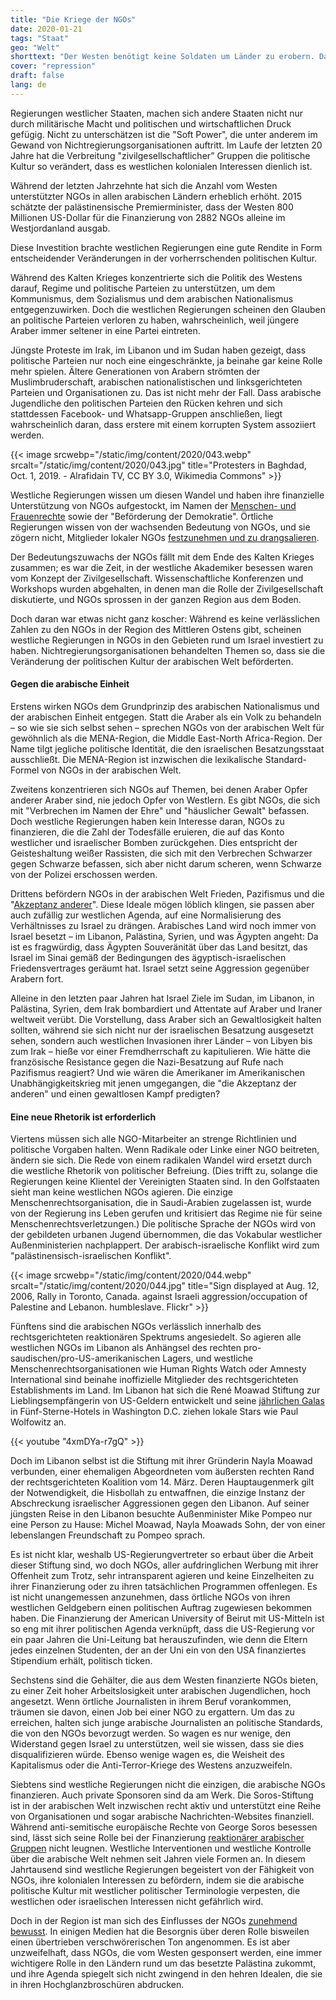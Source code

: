 ```yaml
---
title: "Die Kriege der NGOs"
date: 2020-01-21
tags: "Staat"
geo: "Welt"
shorttext: "Der Westen benötigt keine Soldaten um Länder zu erobern. Dafür hat er seine NGO's die in der Gier nach Geld alles tun was aufgetragen ist."
cover: "repression"
draft: false
lang: de
---
```


Regierungen westlicher Staaten, machen sich andere Staaten nicht nur durch militärische Macht und politischen und wirtschaftlichen Druck gefügig. Nicht zu unterschätzen ist die "Soft Power", die unter anderem im Gewand von Nichtregierungsorganisationen auftritt. Im Laufe der letzten 20 Jahre hat die Verbreitung "zivilgesellschaftlicher” Gruppen die politische Kultur so verändert, dass es westlichen kolonialen Interessen dienlich ist.

Während der letzten Jahrzehnte hat sich die Anzahl vom Westen unterstützter NGOs in allen arabischen Ländern erheblich erhöht. 2015 schätzte der palästinensische Premierminister, dass der Westen 800 Millionen US-Dollar für die Finanzierung von 2882 NGOs alleine im Westjordanland ausgab.

Diese Investition brachte westlichen Regierungen eine gute Rendite in Form entscheidender Veränderungen in der vorherrschenden politischen Kultur.

Während des Kalten Krieges konzentrierte sich die Politik des Westens darauf, Regime und politische Parteien zu unterstützen, um dem Kommunismus, dem Sozialismus und dem arabischen Nationalismus entgegenzuwirken. Doch die westlichen Regierungen scheinen den Glauben an politische Parteien verloren zu haben, wahrscheinlich, weil jüngere Araber immer seltener in eine Partei eintreten.

Jüngste Proteste im Irak, im Libanon und im Sudan haben gezeigt, dass politische Parteien nur noch eine eingeschränkte, ja beinahe gar keine Rolle mehr spielen. Ältere Generationen von Arabern strömten der Muslimbruderschaft, arabischen nationalistischen und linksgerichteten Parteien und Organisationen zu. Das ist nicht mehr der Fall. Dass arabische Jugendliche den politischen Parteien den Rücken kehren und sich stattdessen Facebook- und Whatsapp-Gruppen anschließen, liegt wahrscheinlich daran, dass erstere mit einem korrupten System assoziiert werden.

{{< image srcwebp="/static/img/content/2020/043.webp" srcalt="/static/img/content/2020/043.jpg" title="Protesters in Baghdad, Oct. 1, 2019. - Alrafidain TV, CC BY 3.0, Wikimedia Commons" >}}

Westliche Regierungen wissen um diesen Wandel und haben ihre finanzielle Unterstützung von NGOs aufgestockt, im Namen der [Menschen- und Frauenrechte](/static/downloads/R44233.pdf "U.S. Foreign Assistance to the Middle East: Historical Background, Recent Trends, and the FY2016 Request") sowie der "Beförderung der Demokratie". Örtliche Regierungen wissen von der wachsenden Bedeutung von NGOs, und sie zögern nicht, Mitglieder lokaler NGOs [festzunehmen und zu drangsalieren](https://foreignpolicy.com/2018/06/07/the-real-reason-the-middle-east-hates-ngos/ "The Real Reason the Middle East Hates NGOs").

Der Bedeutungszuwachs der NGOs fällt mit dem Ende des Kalten Krieges zusammen; es war die Zeit, in der westliche Akademiker besessen waren vom Konzept der Zivilgesellschaft. Wissenschaftliche Konferenzen und Workshops wurden abgehalten, in denen man die Rolle der Zivilgesellschaft diskutierte, und NGOs sprossen in der ganzen Region aus dem Boden.

Doch daran war etwas nicht ganz koscher: Während es keine verlässlichen Zahlen zu den NGOs in der Region des Mittleren Ostens gibt, scheinen westliche Regierungen in NGOs in den Gebieten rund um Israel investiert zu haben. Nichtregierungsorganisationen behandelten Themen so, dass sie die Veränderung der politischen Kultur der arabischen Welt beförderten.

#### Gegen die arabische Einheit

Erstens wirken NGOs dem Grundprinzip des arabischen Nationalismus und der arabischen Einheit entgegen. Statt die Araber als ein Volk zu behandeln – so wie sie sich selbst sehen – sprechen NGOs von der arabischen Welt für gewöhnlich als die MENA-Region, die Middle East-North Africa-Region. Der Name tilgt jegliche politische Identität, die den israelischen Besatzungsstaat ausschließt. Die MENA-Region ist inzwischen die lexikalische Standard-Formel von NGOs in der arabischen Welt.

Zweitens konzentrieren sich NGOs auf Themen, bei denen Araber Opfer anderer Araber sind, nie jedoch Opfer von Westlern. Es gibt NGOs, die sich mit "Verbrechen im Namen der Ehre" und "häuslicher Gewalt" befassen. Doch westliche Regierungen haben kein Interesse daran, NGOs zu finanzieren, die die Zahl der Todesfälle eruieren, die auf das Konto westlicher und israelischer Bomben zurückgehen. Dies entspricht der Geisteshaltung weißer Rassisten, die sich mit den Verbrechen Schwarzer gegen Schwarze befassen, sich aber nicht darum scheren, wenn Schwarze von der Polizei erschossen werden.

Drittens befördern NGOs in der arabischen Welt Frieden, Pazifismus und die "[Akzeptanz anderer](https://www.turess.com/alhiwar/10395 "جميعا ضد التطبيع ومع المقاومة")". Diese Ideale mögen löblich klingen, sie passen aber auch zufällig zur westlichen Agenda, auf eine Normalisierung des Verhältnisses zu Israel zu drängen. Arabisches Land wird noch immer von Israel besetzt – im Libanon, Palästina, Syrien, und was Ägypten angeht: Da ist es fragwürdig, dass Ägypten Souveränität über das Land besitzt, das Israel im Sinai gemäß der Bedingungen des ägyptisch-israelischen Friedensvertrages geräumt hat. Israel setzt seine Aggression gegenüber Arabern fort.

Alleine in den letzten paar Jahren hat Israel Ziele im Sudan, im Libanon, in Palästina, Syrien, dem Irak bombardiert und Attentate auf Araber und Iraner weltweit verübt. Die Vorstellung, dass Araber sich an Gewaltlosigkeit halten sollten, während sie sich nicht nur der israelischen Besatzung ausgesetzt sehen, sondern auch westlichen Invasionen ihrer Länder – von Libyen bis zum Irak – hieße vor einer Fremdherrschaft zu kapitulieren. Wie hätte die französische Resistance gegen die Nazi-Besatzung auf Rufe nach Pazifismus reagiert? Und wie wären die Amerikaner im Amerikanischen Unabhängigkeitskrieg mit jenen umgegangen, die "die Akzeptanz der anderen" und einen gewaltlosen Kampf predigten?

#### Eine neue Rhetorik ist erforderlich

Viertens müssen sich alle NGO-Mitarbeiter an strenge Richtlinien und politische Vorgaben halten. Wenn Radikale oder Linke einer NGO beitreten, ändern sie sich. Die Rede von einem radikalen Wandel wird ersetzt durch die westliche Rhetorik von politischer Befreiung. (Dies trifft zu, solange die Regierungen keine Klientel der Vereinigten Staaten sind. In den Golfstaaten sieht man keine westlichen NGOs agieren. Die einzige Menschenrechtsorganisation, die in Saudi-Arabien zugelassen ist, wurde von der Regierung ins Leben gerufen und kritisiert das Regime nie für seine Menschenrechtsverletzungen.) Die politische Sprache der NGOs wird von der gebildeten urbanen Jugend übernommen, die das Vokabular westlicher Außenministerien nachplappert. Der arabisch-israelische Konflikt wird zum "palästinensisch-israelischen Konflikt".

{{< image srcwebp="/static/img/content/2020/044.webp" srcalt="/static/img/content/2020/044.jpg" title="Sign displayed at Aug. 12, 2006, Rally in Toronto, Canada. against Israeli aggression/occupation of Palestine and Lebanon. humbleslave. Flickr" >}}

Fünftens sind die arabischen NGOs verlässlich innerhalb des rechtsgerichteten reaktionären Spektrums angesiedelt. So agieren alle westlichen NGOs im Libanon als Anhängsel des rechten pro-saudischen/pro-US-amerikanischen Lagers, und westliche Menschenrechtsorganisationen wie Human Rights Watch oder Amnesty International sind beinahe inoffizielle Mitglieder des rechtsgerichteten Establishments im Land. Im Libanon hat sich die René Moawad Stiftung zur Lieblingsempfängerin von US-Geldern entwickelt und seine [jährlichen Galas](https://www.lorientlejour.com/article/517800/Social_-_Diner_de_gala_de_la_FRM-USA_a_WashingtonDon_de_deux_millions_de_dollars_d%2527une_ONG_internationale_a_la_Fondation_Rene_Moawad.html "Social - Dîner de gala de la FRM-USA à Washington Don de deux millions de dollars d’une ONG internationale à la Fondation René Moawad") in Fünf-Sterne-Hotels in Washington D.C. ziehen lokale Stars wie Paul Wolfowitz an.

{{< youtube "4xmDYa-r7gQ" >}}

Doch im Libanon selbst ist die Stiftung mit ihrer Gründerin Nayla Moawad verbunden, einer ehemaligen Abgeordneten vom äußersten rechten Rand der rechtsgerichteten Koalition vom 14. März. Deren Hauptaugenmerk gilt der Notwendigkeit, die Hisbollah zu entwaffnen, die einzige Instanz der Abschreckung israelischer Aggressionen gegen den Libanon. Auf seiner jüngsten Reise in den Libanon besuchte Außenminister Mike Pompeo nur eine Person zu Hause: Michel Moawad, Nayla Moawads Sohn, der von einer lebenslangen Freundschaft zu Pompeo sprach.

Es ist nicht klar, weshalb US-Regierungvertreter so erbaut über die Arbeit dieser Stiftung sind, wo doch NGOs, aller aufdringlichen Werbung mit ihrer Offenheit zum Trotz, sehr intransparent agieren und keine Einzelheiten zu ihrer Finanzierung oder zu ihren tatsächlichen Programmen offenlegen. Es ist nicht unangemessen anzunehmen, dass örtliche NGOs von ihren westlichen Geldgebern einen politischen Auftrag zugewiesen bekommen haben. Die Finanzierung der American University of Beirut mit US-Mitteln ist so eng mit ihrer politischen Agenda verknüpft, dass die US-Regierung vor ein paar Jahren die Uni-Leitung bat herauszufinden, wie denn die Eltern jedes einzelnen Studenten, der an der Uni ein von den USA finanziertes Stipendium erhält, politisch ticken.

Sechstens sind die Gehälter, die aus dem Westen finanzierte NGOs bieten, zu einer Zeit hoher Arbeitslosigkeit unter arabischen Jugendlichen, hoch angesetzt. Wenn örtliche Journalisten in ihrem Beruf vorankommen, träumen sie davon, einen Job bei einer NGO zu ergattern. Um das zu erreichen, halten sich junge arabische Journalisten an politische Standards, die von den NGOs bevorzugt werden. So wagen es nur wenige, den Widerstand gegen Israel zu unterstützen, weil sie wissen, dass sie dies disqualifizieren würde. Ebenso wenige wagen es, die Weisheit des Kapitalismus oder die Anti-Terror-Kriege des Westens anzuzweifeln.

Siebtens sind westliche Regierungen nicht die einzigen, die arabische NGOs finanzieren. Auch private Sponsoren sind da am Werk. Die Soros-Stiftung ist in der arabischen Welt inzwischen recht aktiv und unterstützt eine Reihe von Organisationen und sogar arabische Nachrichten-Websites finanziell. Während anti-semitische europäische Rechte von George Soros besessen sind, lässt sich seine Rolle bei der Finanzierung [reaktionärer arabischer Gruppen](https://daraj.com/who-we-are/ "من نحن") nicht leugnen. Westliche Interventionen und westliche Kontrolle über die arabische Welt nehmen seit Jahren viele Formen an. In diesem Jahrtausend sind westliche Regierungen begeistert von der Fähigkeit von NGOs, ihre kolonialen Interessen zu befördern, indem sie die arabische politische Kultur mit westlicher politischer Terminologie verpesten, die westlichen oder israelischen Interessen nicht gefährlich wird.

Doch in der Region ist man sich des Einflusses der NGOs [zunehmend bewusst](https://www.wattan.tv/ar/news/85643.html "دولة إن جي أوز في فلسطين - بقلم: عبدالرحمن ظاهر"). In einigen Medien hat die Besorgnis über deren Rolle bisweilen einen übertrieben verschwörerischen Ton angenommen. Es ist aber unzweifelhaft, dass NGOs, die vom Westen gesponsert werden, eine immer wichtigere Rolle in den Ländern rund um das besetzte Palästina zukommt, und ihre Agenda spiegelt sich nicht zwingend in den hehren Idealen, die sie in ihren Hochglanzbroschüren abdrucken.
